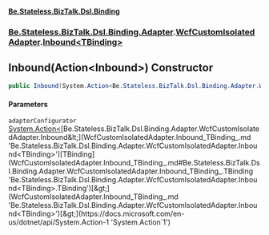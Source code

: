 #### [Be.Stateless.BizTalk.Dsl.Binding](README.md 'README')
### [Be.Stateless.BizTalk.Dsl.Binding.Adapter](Be.Stateless.BizTalk.Dsl.Binding.Adapter.md 'Be.Stateless.BizTalk.Dsl.Binding.Adapter').[WcfCustomIsolatedAdapter](WcfCustomIsolatedAdapter.md 'Be.Stateless.BizTalk.Dsl.Binding.Adapter.WcfCustomIsolatedAdapter').[Inbound&lt;TBinding&gt;](WcfCustomIsolatedAdapter.Inbound_TBinding_.md 'Be.Stateless.BizTalk.Dsl.Binding.Adapter.WcfCustomIsolatedAdapter.Inbound<TBinding>')

## Inbound(Action<Inbound<TBinding>>) Constructor

```csharp
public Inbound(System.Action<Be.Stateless.BizTalk.Dsl.Binding.Adapter.WcfCustomIsolatedAdapter.Inbound<TBinding>> adapterConfigurator);
```
#### Parameters

<a name='Be.Stateless.BizTalk.Dsl.Binding.Adapter.WcfCustomIsolatedAdapter.Inbound_TBinding_.Inbound(System.Action_Be.Stateless.BizTalk.Dsl.Binding.Adapter.WcfCustomIsolatedAdapter.Inbound_TBinding__).adapterConfigurator'></a>

`adapterConfigurator` [System.Action&lt;](https://docs.microsoft.com/en-us/dotnet/api/System.Action-1 'System.Action`1')[Be.Stateless.BizTalk.Dsl.Binding.Adapter.WcfCustomIsolatedAdapter.Inbound&lt;](WcfCustomIsolatedAdapter.Inbound_TBinding_.md 'Be.Stateless.BizTalk.Dsl.Binding.Adapter.WcfCustomIsolatedAdapter.Inbound<TBinding>')[TBinding](WcfCustomIsolatedAdapter.Inbound_TBinding_.md#Be.Stateless.BizTalk.Dsl.Binding.Adapter.WcfCustomIsolatedAdapter.Inbound_TBinding_.TBinding 'Be.Stateless.BizTalk.Dsl.Binding.Adapter.WcfCustomIsolatedAdapter.Inbound<TBinding>.TBinding')[&gt;](WcfCustomIsolatedAdapter.Inbound_TBinding_.md 'Be.Stateless.BizTalk.Dsl.Binding.Adapter.WcfCustomIsolatedAdapter.Inbound<TBinding>')[&gt;](https://docs.microsoft.com/en-us/dotnet/api/System.Action-1 'System.Action`1')